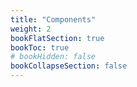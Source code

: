```yaml
---
title: "Components"
weight: 2
bookFlatSection: true
bookToc: true
# bookHidden: false
bookCollapseSection: false
---
```

